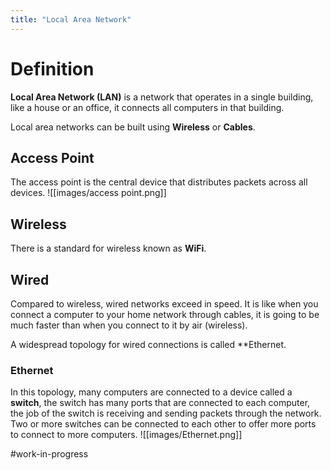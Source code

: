 ```yaml
---
title: "Local Area Network"
---
```

# Definition

**Local Area Network (LAN)** is a network that operates in a single building, like a house or an office, it connects all computers in that building.

Local area networks can be built using **Wireless** or **Cables**.

## Access Point

The access point is the central device that distributes packets across all devices.
![[images/access point.png]]

## Wireless
There is a standard for wireless known as **WiFi**.

## Wired
Compared to wireless, wired networks exceed in speed. It is like when you connect a computer to your home network through cables, it is going to be much faster than when you connect to it by air (wireless).

A widespread topology for wired connections is called **Ethernet.

### Ethernet
In this topology, many computers are connected to a device called a **switch**, the switch has many ports that are connected to each computer, the job of the switch is receiving and sending packets  through the network. Two or more switches can be connected to each other to offer more ports to connect to more computers.
![[images/Ethernet.png]]



#work-in-progress 